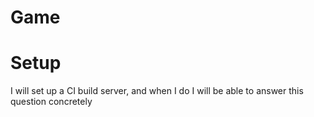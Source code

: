 # Game

# Setup
I will set up a CI build server, and when I do I will be able to answer this question concretely
